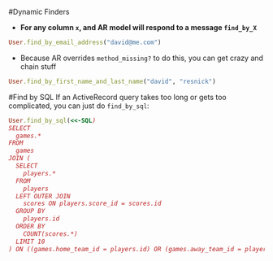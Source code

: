 #Dynamic Finders
* **For any column `x`, and AR model will respond to a message `find_by_X`**
```ruby
User.find_by_email_address("david@me.com")
```
  - Because AR overrides `method_missing?` to do this, you can get crazy and chain stuff
  ```ruby
  User.find_by_first_name_and_last_name("david", "resnick")
  ```

#Find by SQL
If an ActiveRecord query takes too long or gets too complicated, you can just do `find_by_sql`:
```ruby
User.find_by_sql(<<-SQL)
SELECT
  games.*
FROM
  games
JOIN (
  SELECT
    players.*
  FROM
    players
  LEFT OUTER JOIN
    scores ON players.score_id = scores.id
  GROUP BY
    players.id
  ORDER BY
    COUNT(scores.*)
  LIMIT 10
) ON ((games.home_team_id = players.id) OR (games.away_team_id = players.id))
```
